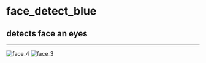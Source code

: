 # face_detect_blue
## detects face an eyes
------------------------
![face_4](https://user-images.githubusercontent.com/38920548/194359445-239c19e0-a624-4e3c-8c83-4988d6fe3fe6.png)
![face_3](https://user-images.githubusercontent.com/38920548/194359452-cd6bb814-9637-4e90-913e-29d40e11c4fd.png)
